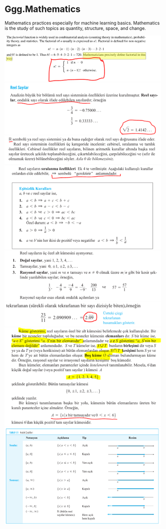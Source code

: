 # Ggg.Mathematics
Mathematics practices especially for machine learning basics. Mathematics is the study of such topics as quantity, structure, space, and change.

![](https://github.com/reyou/Ggg.Mathematics/blob/master/notes/Mathematicians%20precisely%20define%20factorial%20in%20this%20way.PNG)  
![](https://github.com/reyou/Ggg.Mathematics/blob/master/notes/1.PNG)  
![](https://github.com/reyou/Ggg.Mathematics/blob/master/notes/2.PNG)  
![](https://github.com/reyou/Ggg.Mathematics/blob/master/notes/3.PNG)  
![](https://github.com/reyou/Ggg.Mathematics/blob/master/notes/4.PNG)  
![](https://github.com/reyou/Ggg.Mathematics/blob/master/notes/5.PNG)  
![](https://github.com/reyou/Ggg.Mathematics/blob/master/notes/6.PNG)  
![](https://github.com/reyou/Ggg.Mathematics/blob/master/notes/aralik%20cesitleri.PNG)  
